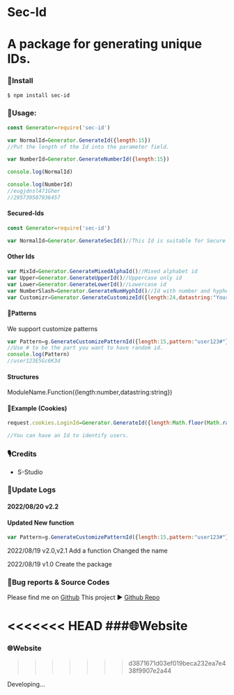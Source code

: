 # Sec-Id 

# A package for generating unique IDs.

### 🔽Install
```bash
$ npm install sec-id
```

### 🔨Usage:

```javascript
const Generator=require('sec-id')

var NormalId=Generator.GenerateId({length:15})
//Put the length of the Id into the parameter field.

var NumberId=Generator.GenerateNumberId({length:15})

console.log(NormalId)

console.log(NumberId)
//eugjdnsl471Gher
//295739587936457
```
#### Secured-Ids
```javascript
const Generator=require('sec-id')

var NormalId=Generator.GenerateSecId()//This Id is suitable for Secure Purposes
```
#### Other Ids
```javascript
var MixId=Generator.GenerateMixedAlphaId()//Mixed alphabet id
var Upper=Generator.GenerateUpperId()//Uppercase only id
var Lower=Generator.GenerateLowerId()//Lowercase id
var NumberSlash=Generator.GenerateNumHyphId()//Id with number and hyphen -
var Customizr=Generator.GenerateCustomizeId({length:24,datastring:"YourDataString"})//Get ID with custumized characters
```

#### 🌄Patterns
We support customize patterns
```javascript
var Pattern=g.GenerateCustomizePatternId({length:15,pattern:"user123#"})
//Use # to be the part you want to have random id.
console.log(Pattern)
//user123E5Gc6K3d
```

#### Structures
ModuleName.Function({length:number,datastring:string})
#### 🍪Example (Cookies)
```javascript
request.cookies.LoginId=Generator.GenerateId({length:Math.floor(Math.random()*88)+12})

//You can have an Id to identify users.
```
### 🎙Credits

- S-Studio

### 🎉Update Logs
#### 2022/08/20 v2.2
#### Updated New function
```javascript
var Pattern=g.GenerateCustomizePatternId({length:15,pattern:"user123#"})
```

2022/08/19 v2.0,v2.1
Add a function
Changed the name

2022/08/19 v1.0
Create the package

### 🧪Bug reports & Source Codes
Please find me on [Github](https://github.com/ScratchCoder135)
This project ▶ [Github Repo](https://github.com/ScratchCoder135/IdGen-NPM)

<<<<<<< HEAD
###🌐Website
=======
### 🌐Website
>>>>>>> d3871671d03ef019beca232ea7e438f9907e2a44

Developing...

